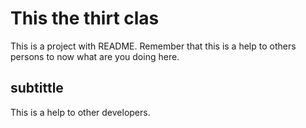 # This the thirt clas

This is a project with README. Remember that this is a help to others persons to now what are you doing here.


## subtittle

This is a help to other developers.